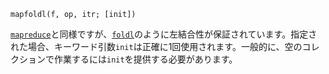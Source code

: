 ```
mapfoldl(f, op, itr; [init])
```

[`mapreduce`](@ref)と同様ですが、[`foldl`](@ref)のように左結合性が保証されています。指定された場合、キーワード引数`init`は正確に1回使用されます。一般的に、空のコレクションで作業するには`init`を提供する必要があります。
